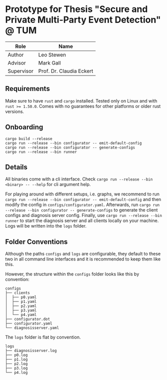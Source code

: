 # Prototype for Thesis "Secure and Private Multi-Party Event Detection" @ TUM

| Role       | Name                     |
|------------|--------------------------|
| Author     | Leo Stewen               |
| Advisor    | Mark Gall                |
| Supervisor | Prof. Dr. Claudia Eckert |

## Requirements

Make sure to have `rust` and `cargo` installed.
Tested only on Linux and with `rust >= 1.50.0`.
Comes with no guarantees for other platforms or older rust versions.

## Onboarding

```
cargo build --release
cargo run --release --bin configurator -- emit-default-config
cargo run --release --bin configurator -- generate-configs
cargo run --release --bin runner
```

## Details

All binaries come with a cli interface.
Check `cargo run --release --bin <binary> -- --help` for cli argument help.

For playing around with different setups, i.e. graphs, we recommend to
run `cargo run --release --bin configurator -- emit-default-config`
and then modify the config in `configs/configurator.yaml`.
Afterwards, run `cargo run --release --bin configurator -- generate-configs`
to generate the client configs and diagnosis server config.
Finally, use `cargo run --release --bin runner` to start the diagnosis server
and all clients locally on your machine.
Logs will be written into the `logs` folder.

## Folder Conventions

Although the paths `configs` and `logs` are configurable,
they default to these two in all command line interfaces and it
is recommended to keep them like this.

However, the structure within the `configs` folder looks like this
by convention:
```
configs
├── clients
│  ├── p0.yaml
│  ├── p1.yaml
│  ├── p2.yaml
│  ├── p3.yaml
│  └── p4.yaml
├── configurator.dot
├── configurator.yaml
└── diagnosisserver.yaml
```

The `logs` folder is flat by convention.
```
logs
├── diagnosisserver.log
├── p0.log
├── p1.log
├── p2.log
├── p3.log
└── p4.log
```
